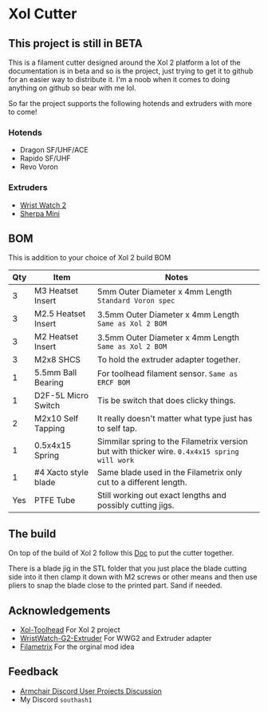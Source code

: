 
# Xol Cutter



## This project is still in BETA

This is a filament cutter designed around the Xol 2 platform a lot of the documentation is in beta and so is the project, just trying to get it to github for an easier way to distribute it. I'm a noob when it comes to doing anything on github so bear with me lol.






So far the project supports the following hotends and extruders with more to come!

### Hotends

- Dragon SF/UHF/ACE
- Rapido SF/UHF
- Revo Voron

### Extruders

- [Wrist Watch 2](https://github.com/tetsu97/WristWatch-G2-Extruder)
- [Sherpa Mini](https://github.com/Annex-Engineering/Sherpa_Mini-Extruder)
## BOM

This is addition to your choice of Xol 2 build BOM

| Qty | Item              | Notes                                                                                                                       |
| --- | ----------------- | --------------------------------------------------------------------------------------------------------------------------- |
| 3   | M3 Heatset Insert   | 5mm Outer Diameter x 4mm Length `Standard Voron spec`                                         |
| 3   | M2.5 Heatset Insert | 3.5mm Outer Diameter x 4mm Length `Same as Xol 2 BOM`                                         |
| 3   | M2 Heatset Insert   | 3.5mm Outer Diameter x 4mm Length `Same as Xol 2 BOM`                                         |
| 3   | M2x8 SHCS           | To hold the extruder adapter together.                                                        |
| 1   | 5.5mm Ball Bearing  | For toolhead filament sensor. `Same as ERCF BOM`                                              |
| 1   | D2F-5L Micro Switch | Tis be switch that does clicky things.                                                        |
| 2   | M2x10 Self Tapping  | It really doesn't matter what type just has to self tap.                                      |
| 1   | 0.5x4x15 Spring     | Simmilar spring to the Filametrix version but with thicker wire. `0.4x4x15 spring will work`  |
| 1   | #4 Xacto style blade| Same blade used in the Filametrix only cut to a different length.                             |
| Yes | PTFE Tube           | Still working out exact lengths and possibly cutting jigs.                                    |

## The build

On top of the build of Xol 2 follow this [Doc](https://docs.google.com/document/d/1SKAF6VHhXhA64Z4uIKywSt5jq5D0fDKbgyQrExmpVV8/edit) to put the cutter together.

There is a blade jig in the STL folder that you just place the blade cutting side into it then clamp it down with M2 screws or other means and then use pliers to snap the blade close to the printed part. Sand if needed.

## Acknowledgements

 - [Xol-Toolhead](https://github.com/Armchair-Heavy-Industries/Xol-Toolhead) For Xol 2 project
 - [WristWatch-G2-Extruder](https://github.com/tetsu97/WristWatch-G2-Extruder) For WWG2 and Extruder adapter
 - [Filametrix](https://github.com/sorted01/Filametrix) For the orginal mod idea

## Feedback

- [Armchair Discord User Projects Discussion](https://discord.com/channels/1029426383614648421/1195580104659710053)
- My Discord `southash1`
